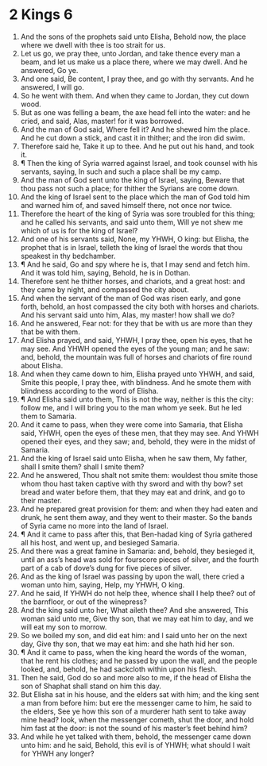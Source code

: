 ﻿# 2 Kings 6
1. And the sons of the prophets said unto Elisha, Behold now, the place where we dwell with thee is too strait for us. 
2. Let us go, we pray thee, unto Jordan, and take thence every man a beam, and let us make us a place there, where we may dwell. And he answered, Go ye. 
3. And one said, Be content, I pray thee, and go with thy servants. And he answered, I will go. 
4. So he went with them. And when they came to Jordan, they cut down wood. 
5. But as one was felling a beam, the axe head fell into the water: and he cried, and said, Alas, master! for it was borrowed. 
6. And the man of God said, Where fell it? And he shewed him the place. And he cut down a stick, and cast it in thither; and the iron did swim. 
7. Therefore said he, Take it up to thee. And he put out his hand, and took it. 
8. ¶ Then the king of Syria warred against Israel, and took counsel with his servants, saying, In such and such a place shall be my camp. 
9. And the man of God sent unto the king of Israel, saying, Beware that thou pass not such a place; for thither the Syrians are come down. 
10. And the king of Israel sent to the place which the man of God told him and warned him of, and saved himself there, not once nor twice. 
11. Therefore the heart of the king of Syria was sore troubled for this thing; and he called his servants, and said unto them, Will ye not shew me which of us is for the king of Israel? 
12. And one of his servants said, None, my YHWH, O king: but Elisha, the prophet that is in Israel, telleth the king of Israel the words that thou speakest in thy bedchamber. 
13. ¶ And he said, Go and spy where he is, that I may send and fetch him. And it was told him, saying, Behold, he is in Dothan. 
14. Therefore sent he thither horses, and chariots, and a great host: and they came by night, and compassed the city about. 
15. And when the servant of the man of God was risen early, and gone forth, behold, an host compassed the city both with horses and chariots. And his servant said unto him, Alas, my master! how shall we do? 
16. And he answered, Fear not: for they that be with us are more than they that be with them. 
17. And Elisha prayed, and said, YHWH, I pray thee, open his eyes, that he may see. And YHWH opened the eyes of the young man; and he saw: and, behold, the mountain was full of horses and chariots of fire round about Elisha. 
18. And when they came down to him, Elisha prayed unto YHWH, and said, Smite this people, I pray thee, with blindness. And he smote them with blindness according to the word of Elisha. 
19. ¶ And Elisha said unto them, This is not the way, neither is this the city: follow me, and I will bring you to the man whom ye seek. But he led them to Samaria. 
20. And it came to pass, when they were come into Samaria, that Elisha said, YHWH, open the eyes of these men, that they may see. And YHWH opened their eyes, and they saw; and, behold, they were in the midst of Samaria. 
21. And the king of Israel said unto Elisha, when he saw them, My father, shall I smite them? shall I smite them? 
22. And he answered, Thou shalt not smite them: wouldest thou smite those whom thou hast taken captive with thy sword and with thy bow? set bread and water before them, that they may eat and drink, and go to their master. 
23. And he prepared great provision for them: and when they had eaten and drunk, he sent them away, and they went to their master. So the bands of Syria came no more into the land of Israel. 
24. ¶ And it came to pass after this, that Ben-hadad king of Syria gathered all his host, and went up, and besieged Samaria. 
25. And there was a great famine in Samaria: and, behold, they besieged it, until an ass’s head was sold for fourscore pieces of silver, and the fourth part of a cab of dove’s dung for five pieces of silver. 
26. And as the king of Israel was passing by upon the wall, there cried a woman unto him, saying, Help, my YHWH, O king. 
27. And he said, If YHWH do not help thee, whence shall I help thee? out of the barnfloor, or out of the winepress? 
28. And the king said unto her, What aileth thee? And she answered, This woman said unto me, Give thy son, that we may eat him to day, and we will eat my son to morrow. 
29. So we boiled my son, and did eat him: and I said unto her on the next day, Give thy son, that we may eat him: and she hath hid her son. 
30. ¶ And it came to pass, when the king heard the words of the woman, that he rent his clothes; and he passed by upon the wall, and the people looked, and, behold, he had sackcloth within upon his flesh. 
31. Then he said, God do so and more also to me, if the head of Elisha the son of Shaphat shall stand on him this day. 
32. But Elisha sat in his house, and the elders sat with him; and the king sent a man from before him: but ere the messenger came to him, he said to the elders, See ye how this son of a murderer hath sent to take away mine head? look, when the messenger cometh, shut the door, and hold him fast at the door: is not the sound of his master’s feet behind him? 
33. And while he yet talked with them, behold, the messenger came down unto him: and he said, Behold, this evil is of YHWH; what should I wait for YHWH any longer? 
